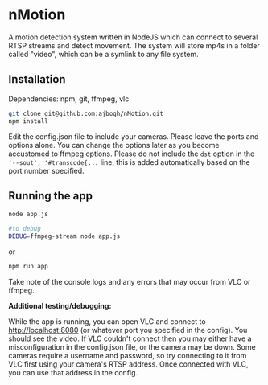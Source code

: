 # nMotion

A motion detection system written in NodeJS which can connect to several RTSP streams and detect movement. The system will store mp4s in a folder called "video", which can be a symlink to any file system.

## Installation

Dependencies: npm, git, ffmpeg, vlc

```bash
git clone git@github.com:ajbogh/nMotion.git
npm install
```

Edit the config.json file to include your cameras. 
Please leave the ports and options alone. You can change the options later as you become accustomed to ffmpeg options. 
Please do not include the `dst` option in the `'--sout', '#transcode{...` line, this is added automatically based on the port number specified.

## Running the app

```bash
node app.js

#to debug
DEBUG=ffmpeg-stream node app.js
```

or 

```bash
npm run app
```

Take note of the console logs and any errors that may occur from VLC or ffmpeg.

**Additional testing/debugging:**

While the app is running, you can open VLC and connect to [http://localhost:8080](http://localhost:8080) (or whatever port you specified in the config). You should see the video. If VLC couldn't connect then you may either have a misconfiguration in the config.json file, or the camera may be down. Some cameras require a username and password, so try connecting to it from VLC first using your camera's RTSP address. Once connected with VLC, you can use that address in the config.